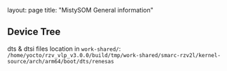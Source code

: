 layout: page
title: "MistySOM General information"

## Device Tree
dts & dtsi files location in `work-shared/`:
`/home/yocto/rzv_vlp_v3.0.0/build/tmp/work-shared/smarc-rzv2l/kernel-source/arch/arm64/boot/dts/renesas`
